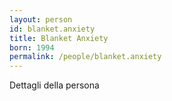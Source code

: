 ```yaml
---
layout: person
id: blanket.anxiety
title: Blanket Anxiety
born: 1994
permalink: /people/blanket.anxiety
---
```


Dettagli della persona 